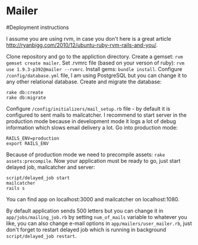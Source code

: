 Mailer
======
#Deployment instructions

I assume you are using rvm, in case you don't here is a great article http://ryanbigg.com/2010/12/ubuntu-ruby-rvm-rails-and-you/.

Clone repository and go to the appliction directory.
Create a gemset:
```rvm gemset create mailer```.
Set .rvmrc file (based on your verson of ruby):
```rvm use 1.9.3-p392@mailer --rvmrc```.
Install gems: ```bundle install```.
Configure ```/config/database.yml``` file, I am using PostgreSQL but you can change it to any other relational database.
Create and migrate the database:
```
rake db:create
rake db:migrate
```
Configure ```/config/initializers/mail_setup.rb``` file - by default it is configured to sent mails to mailcatcher.
I recommend to start server in the production mode because in development mode it logs a lot of debug information which slows email delivery a lot.
Go into production mode:
```
RAILS_ENV=production
export RAILS_ENV
```
Because of production mode we need to precompile assets: ```rake assets:precompile```. Now your application must be ready to go, just start delayed job, mailcatcher and server:
```
script/delayed_job start
mailcatcher
rails s
```

You can find app on localhost:3000 and mailcatcher on localhost:1080.

By default application sends 500 letters but you can change it in ```app/jobs/mailing_job.rb``` by setting ```num_of_mails``` variable to whatever you like, you can also change e-mail options in ```app/mailers/user_mailer.rb```, just don't forget to restart delayed job which is running in background ```script/delayed_job restart```. 



